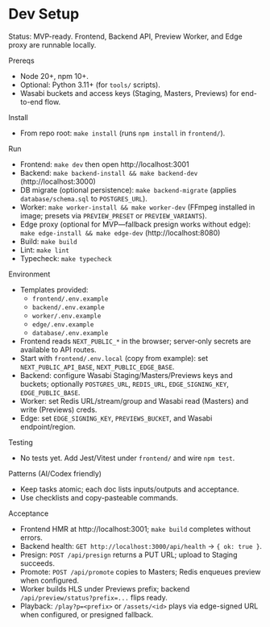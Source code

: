 # Dev Setup

Status: MVP-ready. Frontend, Backend API, Preview Worker, and Edge proxy are runnable locally.

Prereqs
- Node 20+, npm 10+.
- Optional: Python 3.11+ (for `tools/` scripts).
- Wasabi buckets and access keys (Staging, Masters, Previews) for end-to-end flow.

Install
- From repo root: `make install` (runs `npm install` in `frontend/`).

Run
- Frontend: `make dev` then open http://localhost:3001
- Backend: `make backend-install && make backend-dev` (http://localhost:3000)
- DB migrate (optional persistence): `make backend-migrate` (applies `database/schema.sql` to `POSTGRES_URL`).
- Worker: `make worker-install && make worker-dev` (FFmpeg installed in image; presets via `PREVIEW_PRESET` or `PREVIEW_VARIANTS`).
- Edge proxy (optional for MVP—fallback presign works without edge): `make edge-install && make edge-dev` (http://localhost:8080)
- Build: `make build`
- Lint: `make lint`
- Typecheck: `make typecheck`

Environment
- Templates provided:
  - `frontend/.env.example`
  - `backend/.env.example`
  - `worker/.env.example`
  - `edge/.env.example`
  - `database/.env.example`
- Frontend reads `NEXT_PUBLIC_*` in the browser; server-only secrets are available to API routes.
- Start with `frontend/.env.local` (copy from example): set `NEXT_PUBLIC_API_BASE`, `NEXT_PUBLIC_EDGE_BASE`.
- Backend: configure Wasabi Staging/Masters/Previews keys and buckets; optionally `POSTGRES_URL`, `REDIS_URL`, `EDGE_SIGNING_KEY`, `EDGE_PUBLIC_BASE`.
- Worker: set Redis URL/stream/group and Wasabi read (Masters) and write (Previews) creds.
- Edge: set `EDGE_SIGNING_KEY`, `PREVIEWS_BUCKET`, and Wasabi endpoint/region.

Testing
- No tests yet. Add Jest/Vitest under `frontend/` and wire `npm test`.

Patterns (AI/Codex friendly)
- Keep tasks atomic; each doc lists inputs/outputs and acceptance.
- Use checklists and copy-pasteable commands.

Acceptance
- Frontend HMR at http://localhost:3001; `make build` completes without errors.
- Backend health: `GET http://localhost:3000/api/health` → `{ ok: true }`.
- Presign: `POST /api/presign` returns a PUT URL; upload to Staging succeeds.
- Promote: `POST /api/promote` copies to Masters; Redis enqueues preview when configured.
- Worker builds HLS under Previews prefix; backend `/api/preview/status?prefix=...` flips ready.
- Playback: `/play?p=<prefix>` or `/assets/<id>` plays via edge-signed URL when configured, or presigned fallback.
